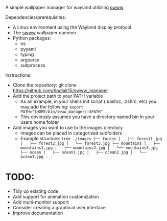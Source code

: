 A simple wallpaper manager for wayland utilizing [swww](https://github.com/Horus645/swww).

Dependencies/prerequisites:

- A Linux environment using the Wayland display protocol
- The [swww](https://github.com/Horus645/swww) wallpaper daemon
- Python packages:
  - os
  - pyyaml
  - typing
  - argparse
  - subprocess

Instructions:

- Clone the repository: git clone https://github.com/Kodlak15/swww_manager
- Add the project path to your PATH variable
  - As an example, in your shells init script (.bashrc, .zshrc, etc) you may add the following: `export PATH="$HOME/bin/swww_manager/:$PATH"`
  - This obviously assumes you have a directory named bin in your users home folder
- Add images you want to use to the images directory
  - Images can be placed in categorized subfolders
  - Example structure:
    `tree ./images
├── forest
│   ├── forest1.jpg
│   ├── forest2.jpg
│   └── forest3.jpg
├── mountains
│   ├── mountains1.jpg
│   ├── mountains2.jpg
│   └── mountains3.jpg
├── ocean
│   ├── ocean1.jpg
│   ├── ocean2.jpg
│   └── ocean3.jpg
.
.`

# TODO:

- Tidy up existing code
- Add support for animation customization
- Add multi-monitor support
- Consider creating a graphical user interface
- Improve documentation
